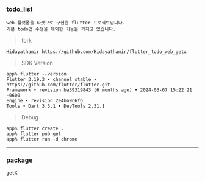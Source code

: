 ### todo_list
    web 플랫폼을 타겟으로 구현한 flutter 프로젝트입니다.
    기본 todo앱 수정을 제외한 기능을 가지고 있습니다.

> fork
 
    Hidayathamir https://github.com/Hidayathamir/flutter_todo_web_getx

> SDK Version

    app% flutter --version
    Flutter 3.19.3 • channel stable • https://github.com/flutter/flutter.git
    Framework • revision ba39319843 (6 months ago) • 2024-03-07 15:22:21 -0600
    Engine • revision 2e4ba9c6fb
    Tools • Dart 3.3.1 • DevTools 2.31.1

> Debug
    
    app% flutter create .
    app% flutter pub get
    app% flutter run -d chrome

---

### package
    getX
